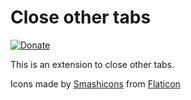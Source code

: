 # Close other tabs

[![Donate](https://img.shields.io/badge/Donate-PayPal-green.svg)](https://paypal.me/nunofaria11)


This is an extension to close other tabs.

Icons made by [Smashicons](https://www.flaticon.com/authors/smashicons) from [Flaticon](https://www.flaticon.com)